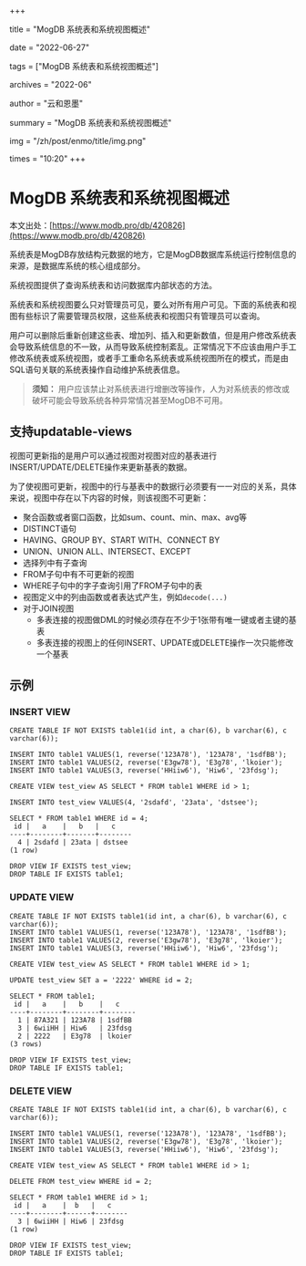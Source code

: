 +++

title = "MogDB 系统表和系统视图概述" 

date = "2022-06-27" 

tags = ["MogDB 系统表和系统视图概述"] 

archives = "2022-06" 

author = "云和恩墨" 

summary = "MogDB 系统表和系统视图概述"

img = "/zh/post/enmo/title/img.png" 

times = "10:20"
+++

# MogDB 系统表和系统视图概述

本文出处：[https://www.modb.pro/db/420826](https://www.modb.pro/db/420826)

系统表是MogDB存放结构元数据的地方，它是MogDB数据库系统运行控制信息的来源，是数据库系统的核心组成部分。

系统视图提供了查询系统表和访问数据库内部状态的方法。

系统表和系统视图要么只对管理员可见，要么对所有用户可见。下面的系统表和视图有些标识了需要管理员权限，这些系统表和视图只有管理员可以查询。

用户可以删除后重新创建这些表、增加列、插入和更新数值，但是用户修改系统表会导致系统信息的不一致，从而导致系统控制紊乱。正常情况下不应该由用户手工修改系统表或系统视图，或者手工重命名系统表或系统视图所在的模式，而是由SQL语句关联的系统表操作自动维护系统表信息。

> **须知：** 用户应该禁止对系统表进行增删改等操作，人为对系统表的修改或破坏可能会导致系统各种异常情况甚至MogDB不可用。

## 支持updatable-views

视图可更新指的是用户可以通过视图对视图对应的基表进行INSERT/UPDATE/DELETE操作来更新基表的数据。

为了使视图可更新，视图中的行与基表中的数据行必须要有一一对应的关系，具体来说，视图中存在以下内容的时候，则该视图不可更新：

- 聚合函数或者窗口函数，比如sum、count、min、max、avg等
- DISTINCT语句
- HAVING、GROUP BY、START WITH、CONNECT BY
- UNION、UNION ALL、INTERSECT、EXCEPT
- 选择列中有子查询
- FROM子句中有不可更新的视图
- WHERE子句中的字子查询引用了FROM子句中的表
- 视图定义中的列由函数或者表达式产生，例如`decode(...)`
- 对于JOIN视图
  - 多表连接的视图做DML的时候必须存在不少于1张带有唯一键或者主键的基表
  - 多表连接的视图上的任何INSERT、UPDATE或DELETE操作一次只能修改一个基表

## 示例

### INSERT VIEW

```
CREATE TABLE IF NOT EXISTS table1(id int, a char(6), b varchar(6), c varchar(6));

INSERT INTO table1 VALUES(1, reverse('123A78'), '123A78', '1sdfBB');
INSERT INTO table1 VALUES(2, reverse('E3gw78'), 'E3g78', 'lkoier');
INSERT INTO table1 VALUES(3, reverse('HHiiw6'), 'Hiw6', '23fdsg');

CREATE VIEW test_view AS SELECT * FROM table1 WHERE id > 1;

INSERT INTO test_view VALUES(4, '2sdafd', '23ata', 'dstsee'); 

SELECT * FROM table1 WHERE id = 4;
 id |   a    |   b   |   c    
----+--------+-------+--------
  4 | 2sdafd | 23ata | dstsee
(1 row)

DROP VIEW IF EXISTS test_view;
DROP TABLE IF EXISTS table1;

```

### UPDATE VIEW

```
CREATE TABLE IF NOT EXISTS table1(id int, a char(6), b varchar(6), c varchar(6));
INSERT INTO table1 VALUES(1, reverse('123A78'), '123A78', '1sdfBB');
INSERT INTO table1 VALUES(2, reverse('E3gw78'), 'E3g78', 'lkoier');
INSERT INTO table1 VALUES(3, reverse('HHiiw6'), 'Hiw6', '23fdsg');

CREATE VIEW test_view AS SELECT * FROM table1 WHERE id > 1;

UPDATE test_view SET a = '2222' WHERE id = 2;

SELECT * FROM table1;
 id |   a    |   b    |   c    
----+--------+--------+--------
  1 | 87A321 | 123A78 | 1sdfBB
  3 | 6wiiHH | Hiw6   | 23fdsg
  2 | 2222   | E3g78  | lkoier
(3 rows)

DROP VIEW IF EXISTS test_view;
DROP TABLE IF EXISTS table1;

```

### DELETE VIEW

```
CREATE TABLE IF NOT EXISTS table1(id int, a char(6), b varchar(6), c varchar(6));

INSERT INTO table1 VALUES(1, reverse('123A78'), '123A78', '1sdfBB');
INSERT INTO table1 VALUES(2, reverse('E3gw78'), 'E3g78', 'lkoier');
INSERT INTO table1 VALUES(3, reverse('HHiiw6'), 'Hiw6', '23fdsg');

CREATE VIEW test_view AS SELECT * FROM table1 WHERE id > 1;

DELETE FROM test_view WHERE id = 2; 

SELECT * FROM table1 WHERE id > 1;
 id |   a    |  b   |   c    
----+--------+------+--------
  3 | 6wiiHH | Hiw6 | 23fdsg
(1 row)

DROP VIEW IF EXISTS test_view;
DROP TABLE IF EXISTS table1;

```

